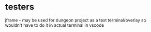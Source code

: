# testers
jframe - may be used for dungeon project as a text terminal/overlay so wouldn't have to do it in actual terminal in vscode

